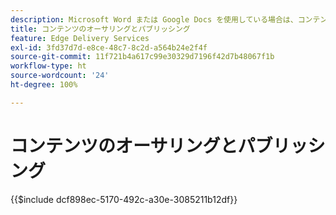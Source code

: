 ```yaml
---
description: Microsoft Word または Google Docs を使用している場合は、コンテンツの作成方法を既に把握しています。
title: コンテンツのオーサリングとパブリッシング
feature: Edge Delivery Services
exl-id: 3fd37d7d-e8ce-48c7-8c2d-a564b24e2f4f
source-git-commit: 11f721b4a617c99e30329d7196f42d7b48067f1b
workflow-type: ht
source-wordcount: '24'
ht-degree: 100%

---
```


# コンテンツのオーサリングとパブリッシング

{{$include dcf898ec-5170-492c-a30e-3085211b12df}}

